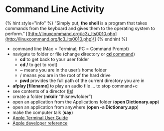 # Command Line Activity

{% hint style="info" %}
“Simply put, **the shell** is a program that takes commands from the keyboard and gives them to the operating system to perform.” \[[http://linuxcommand.org/lc3\_lts0010.php](http://linuxcommand.org/lc3_lts0010.php)\]
{% endhint %}

* command line \(Mac = Terminal; PC = Command Prompt\)
* navigate to folder or file \(**c**hange **d**irectory or [**cd** command](https://en.wikipedia.org/wiki/Cd_%28command%29)\)
  * **cd** to get back to your user folder
  * **cd /** to get to root\)
  * ~ means you are in the user’s home folder
  * / means you are in the root of the hard drive
  * **pwd** provides the full path of the current directory you are in
* **afplay \[filename\]** to play an audio file ... to stop command+c
* see contents of a director \([**ls**](https://en.wikipedia.org/wiki/Ls)\)
* create a folder \(**mkdir** “thisnewfolder”\)
* open an application from the Applications folder \(**open Dictionary.app**\)
* open an application from anywhere \(**open -a Dictionary.app**\)
* make the computer talk \(**say**\)
* [Apple Terminal User Guide](https://support.apple.com/guide/terminal/welcome/mac)
* [Apple developer reference](https://developer.apple.com/library/archive/documentation/OpenSource/Conceptual/ShellScripting/CommandLInePrimer/CommandLine.html)

